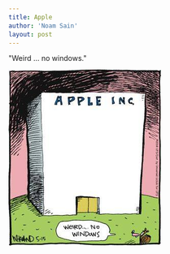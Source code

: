 ```yaml
---
title: Apple
author: 'Noam Sain'
layout: post
---
```


"Weird … no windows."

![Apple](/assets/2022/2022-10-funny05.jpg "Apple")
